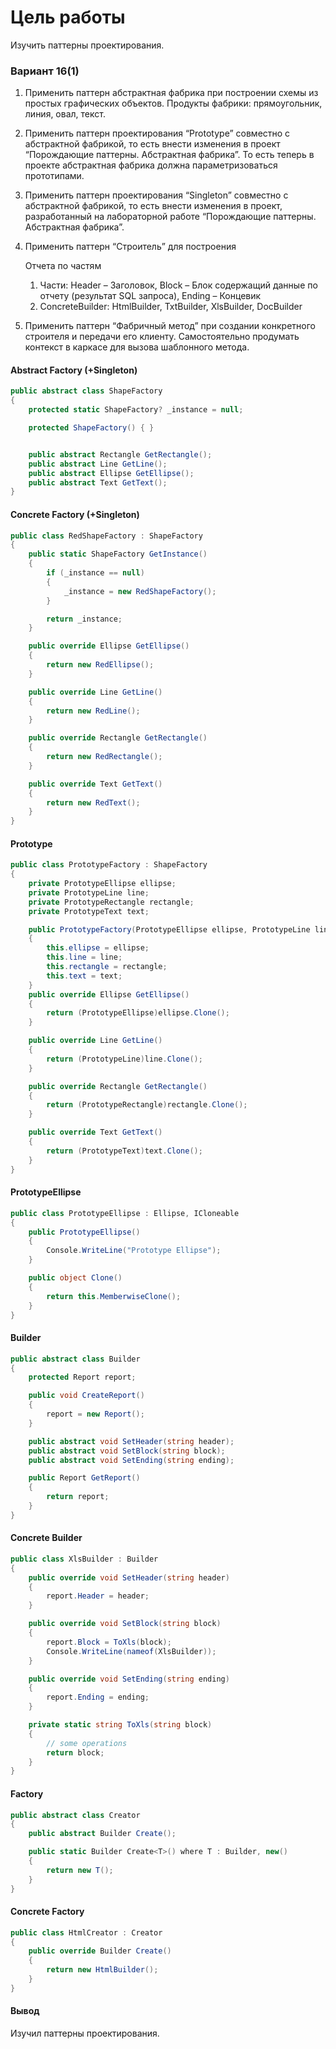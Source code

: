 # Цель работы 
Изучить паттерны проектирования.
### Вариант 16(1)
1. Применить паттерн абстрактная фабрика при построении  схемы из простых графических объектов. Продукты фабрики: прямоугольник, линия, овал, текст.  
2. Применить паттерн проектирования “Prototype” совместно с абстрактной фабрикой, то есть внести изменения в проект “Порождающие паттерны. Абстрактная фабрика”. То есть теперь в проекте абстрактная фабрика должна параметризоваться прототипами.
3. Применить паттерн проектирования  “Singleton” совместно с абстрактной фабрикой, то есть внести изменения в проект, разработанный на лабораторной работе “Порождающие паттерны. Абстрактная фабрика”.
4. Применить паттерн “Строитель” для построения

   Отчета по частям
      1. Части: Header – Заголовок, Block – Блок содержащий данные по отчету (результат SQL запроса), Ending – Концевик
      2. ConcreteBuilder: HtmlBuilder, TxtBuilder, XlsBuilder, DocBuilder

5. Применить паттерн  “Фабричный метод” при создании конкретного строителя и передачи его клиенту.  Самостоятельно продумать контекст в каркасе для вызова шаблонного метода.
#### Abstract Factory (+Singleton)
```C#
public abstract class ShapeFactory
{
    protected static ShapeFactory? _instance = null;

    protected ShapeFactory() { }


    public abstract Rectangle GetRectangle();
    public abstract Line GetLine();
    public abstract Ellipse GetEllipse();
    public abstract Text GetText();
}
```
#### Concrete Factory (+Singleton) 
```C#
public class RedShapeFactory : ShapeFactory
{
    public static ShapeFactory GetInstance()
    {
        if (_instance == null)
        {
            _instance = new RedShapeFactory();
        }

        return _instance;
    }

    public override Ellipse GetEllipse()
    {
        return new RedEllipse();
    }

    public override Line GetLine()
    {
        return new RedLine();
    }

    public override Rectangle GetRectangle()
    {
        return new RedRectangle();
    }

    public override Text GetText()
    {
        return new RedText();
    }
}
```
#### Prototype 
```C#
public class PrototypeFactory : ShapeFactory
{
    private PrototypeEllipse ellipse;
    private PrototypeLine line;
    private PrototypeRectangle rectangle;
    private PrototypeText text;

    public PrototypeFactory(PrototypeEllipse ellipse, PrototypeLine line, PrototypeRectangle rectangle, PrototypeText text)
    {
        this.ellipse = ellipse;
        this.line = line;
        this.rectangle = rectangle;
        this.text = text;
    }
    public override Ellipse GetEllipse()
    {
        return (PrototypeEllipse)ellipse.Clone();
    }

    public override Line GetLine()
    {
        return (PrototypeLine)line.Clone();
    }

    public override Rectangle GetRectangle()
    {
        return (PrototypeRectangle)rectangle.Clone();
    }

    public override Text GetText()
    {
        return (PrototypeText)text.Clone();
    }
}
```
#### PrototypeEllipse
```C#
public class PrototypeEllipse : Ellipse, ICloneable
{
    public PrototypeEllipse()
    {
        Console.WriteLine("Prototype Ellipse");
    }

    public object Clone()
    {
        return this.MemberwiseClone();
    }
}
```
#### Builder 
```C#
public abstract class Builder
{
    protected Report report;

    public void CreateReport()
    {
        report = new Report();
    }

    public abstract void SetHeader(string header);
    public abstract void SetBlock(string block);
    public abstract void SetEnding(string ending);

    public Report GetReport()
    {
        return report;
    }
}
```
#### Concrete Builder 
```C#
public class XlsBuilder : Builder
{
    public override void SetHeader(string header)
    {
        report.Header = header;
    }

    public override void SetBlock(string block)
    {
        report.Block = ToXls(block);
        Console.WriteLine(nameof(XlsBuilder));
    }

    public override void SetEnding(string ending)
    {
        report.Ending = ending;
    }

    private static string ToXls(string block)
    {
        // some operations
        return block;
    }
}
```
#### Factory 
```C#
public abstract class Creator
{
    public abstract Builder Create();

    public static Builder Create<T>() where T : Builder, new()
    {
        return new T();
    }
}
```
#### Concrete Factory 
```C#
public class HtmlCreator : Creator
{
    public override Builder Create()
    {
        return new HtmlBuilder();
    }
}
```
#### Вывод 
Изучил паттерны проектирования.
